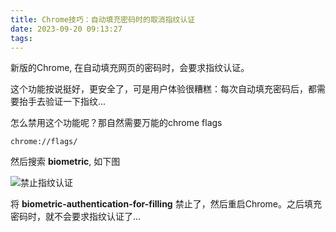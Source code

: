 ```yaml
---
title: Chrome技巧：自动填充密码时的取消指纹认证
date: 2023-09-20 09:13:27
tags:
---
```


新版的Chrome, 在自动填充网页的密码时，会要求指纹认证。

这个功能按说挺好，更安全了，可是用户体验很糟糕：每次自动填充密码后，都需要抬手去验证一下指纹...

怎么禁用这个功能呢？那自然需要万能的chrome flags

`chrome://flags/`

然后搜索 **biometric**, 如下图

![禁止指纹认证](/img/2023/biometric-chrome.jpg)


将 **biometric-authentication-for-filling** 禁止了，然后重启Chrome。之后填充密码时，就不会要求指纹认证了...

